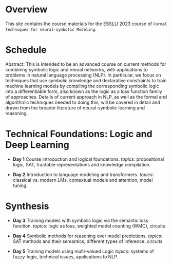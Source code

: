 Overview
==========
This site contains the course materials for  the ESSLLI 2023 course of `Formal techniques for neural-symbolic Modeling`. 

Schedule
==========

Abstract: This is intended to be an advanced course on current methods for combining symbolic logic and neural networks, with applications to problems in natural language processing (NLP). In particular, we focus on techniques that use symbolic knowledge and declarative constraints to train machine learning models by compiling the corresponding symbolic logic into a differentiable form, also known as the logic as a loss function family of approaches. Details of current approach in NLP, as well as the formal and algorithmic techniques needed to doing this, will be covered in detail and drawn from the broader literature of neural-symbolic learning and reasoning.

# Technical Foundations: Logic and Deep Learning

- **Day 1** Course introduction and logical foundations. *topics*: propositional logic, SAT, tractable representations and knowledge compilation.

- **Day 2** Introduction to language modeling and transformers. *topics*: classical vs. modern LMs, contextual models and attention, model tuning.

# Synthesis 

- **Day 3** Training models with symbolic logic via the semantic loss function. *topics*: logic as loss, weighted model counting (WMC), circuits

- **Day 4**  Symbolic methods for reasoning over model predictions. *topics*: SAT methods and their semantics, different types of inference, circuits

- **Day 5** Training models using multi-valued Logic *topics*: systems of fuzzy-logic, technical issues, applications to NLP.
